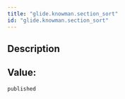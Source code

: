 ```yaml
---
title: "glide.knowman.section_sort"
id: "glide.knowman.section_sort"
---
```

## Description



## Value: 
```
published
```